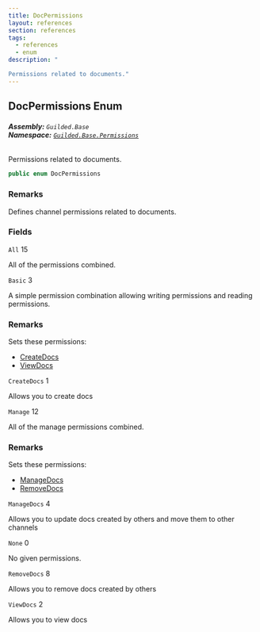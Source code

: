 ```yaml
---
title: DocPermissions
layout: references
section: references
tags:
  - references
  - enum
description: "

Permissions related to documents."
---
```


## DocPermissions Enum
###### **Assembly:** `Guilded.Base`<br/>**Namespace:** [`Guilded.Base.Permissions`](Guilded.Base.Permissions.md 'Guilded.Base.Permissions')

Permissions related to documents.

```csharp
public enum DocPermissions
```

### Remarks
  
Defines channel permissions related to documents.
### Fields

<a name='Guilded.Base.Permissions.DocPermissions.All'></a>

`All` 15

All of the permissions combined.

<a name='Guilded.Base.Permissions.DocPermissions.Basic'></a>

`Basic` 3

A simple permission combination allowing writing permissions and reading permissions.

### Remarks
  
Sets these permissions:  
- [CreateDocs](DocPermissions.md#Guilded.Base.Permissions.DocPermissions.CreateDocs 'Guilded.Base.Permissions.DocPermissions.CreateDocs')  
- [ViewDocs](DocPermissions.md#Guilded.Base.Permissions.DocPermissions.ViewDocs 'Guilded.Base.Permissions.DocPermissions.ViewDocs')

<a name='Guilded.Base.Permissions.DocPermissions.CreateDocs'></a>

`CreateDocs` 1

Allows you to create docs

<a name='Guilded.Base.Permissions.DocPermissions.Manage'></a>

`Manage` 12

All of the manage permissions combined.

### Remarks
  
Sets these permissions:  
- [ManageDocs](DocPermissions.md#Guilded.Base.Permissions.DocPermissions.ManageDocs 'Guilded.Base.Permissions.DocPermissions.ManageDocs')  
- [RemoveDocs](DocPermissions.md#Guilded.Base.Permissions.DocPermissions.RemoveDocs 'Guilded.Base.Permissions.DocPermissions.RemoveDocs')

<a name='Guilded.Base.Permissions.DocPermissions.ManageDocs'></a>

`ManageDocs` 4

Allows you to update docs created by others and move them to other channels

<a name='Guilded.Base.Permissions.DocPermissions.None'></a>

`None` 0

No given permissions.

<a name='Guilded.Base.Permissions.DocPermissions.RemoveDocs'></a>

`RemoveDocs` 8

Allows you to remove docs created by others

<a name='Guilded.Base.Permissions.DocPermissions.ViewDocs'></a>

`ViewDocs` 2

Allows you to view docs